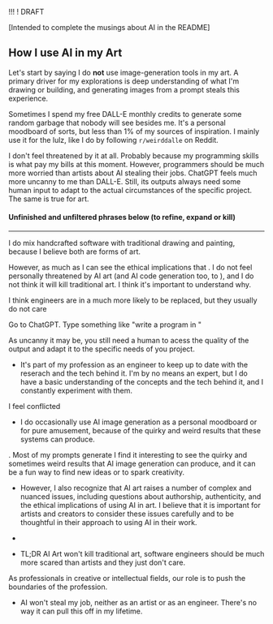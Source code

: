 !!! ! DRAFT

[Intended to complete the musings about AI in the README]

## How I use AI in my Art

Let's start by saying I do **not** use image-generation tools in my art. A primary driver for my explorations is deep understanding of what I'm drawing or building, and generating images from a prompt steals this experience.

Sometimes I spend my free DALL-E monthly credits to generate some random garbage that nobody will see besides me. It's a personal moodboard of sorts, but less than 1% of my sources of inspiration. I mainly use it for the lulz, like I do by following `r/weirddalle` on Reddit.

I don't feel threatened by it at all. Probably because my programming skills is what pay my bills at this moment. However, programmers should be much more worried than artists about AI stealing their jobs. ChatGPT feels much more uncanny to me than DALL-E. Still, its outputs always need some human input to adapt to the actual circumstances of the specific project. The same is true for art.

#### Unfinished and unfiltered phrases below (to refine, expand or kill)

---

I do mix handcrafted software with traditional drawing and painting, because I believe both are forms of art.

However, as much as I can see the ethical implications that . I do not feel personally threatened by AI art (and AI code generation too, to ), and I do not think it will kill traditional art. I think it's important to understand why.

I think engineers are in a much more likely to be replaced, but they usually do not care

Go to ChatGPT. Type something like "write a program in "

As uncanny it may be, you still need a human to acess the quality of the output and adapt it to the specific needs of you project.

- It's part of my profession as an engineer to keep up to date with the reserach and the tech behind it. I'm by no means an expert, but I do have a basic understanding of the concepts and the tech behind it, and I constantly experiment with them.

I feel conflicted

- I do occasionally use AI image generation as a personal moodboard or for pure amusement, because of the quirky and weird results that these systems can produce.

. Most of my prompts generate I find it interesting to see the quirky and sometimes weird results that AI image generation can produce, and it can be a fun way to find new ideas or to spark creativity.

- However, I also recognize that AI art raises a number of complex and nuanced issues, including questions about authorship, authenticity, and the ethical implications of using AI in art. I believe that it is important for artists and creators to consider these issues carefully and to be thoughtful in their approach to using AI in their work.

-
- TL;DR AI Art won't kill traditional art, software engineers should be much more scared than artists and they just don't care.

As professionals in creative or intellectual fields, our role is to push the boundaries of the profession.

- AI won't steal my job, neither as an artist or as an engineer. There's no way it can pull this off in my lifetime.
